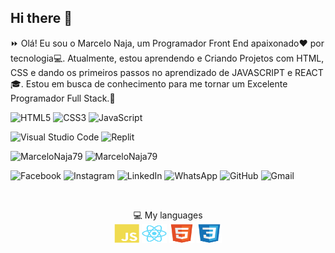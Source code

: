 

## Hi there 👋
⏩ Olá! Eu sou o Marcelo Naja, um Programador Front End apaixonado❤️ por tecnologia💻. Atualmente, estou aprendendo e Criando Projetos com HTML, CSS e dando os primeiros passos no aprendizado de JAVASCRIPT e REACT🎓. Estou em busca de conhecimento para me tornar um Excelente Programador Full Stack.🚀

![HTML5](https://img.shields.io/badge/HTML5-E34F26?style=for-the-badge&logo=html5&logoColor=red)
![CSS3](https://img.shields.io/badge/CSS3-1572B6?style=for-the-badge&logo=css3&logoColor=white)
![JavaScript](https://img.shields.io/badge/JavaScript-F7DF1E?style=for-the-badge&logo=javascript&logoColor=black) 




![Visual Studio Code](https://img.shields.io/badge/Visual%20Studio%20Code-0078d7.svg?style=for-the-badge&logo=visual-studio-code&logoColor=white)
![Replit](https://img.shields.io/badge/Replit-DD1200?style=for-the-badge&logo=Replit&logoColor=white)

 ![MarceloNaja79](https://github-readme-stats.vercel.app/api?username=MarceloNaja79&theme=dark&show_icons=true)
![MarceloNaja79](https://github-readme-stats.vercel.app/api/top-langs/?username=MarceloNaja79&hide_progress=true)






![Facebook](https://img.shields.io/badge/Facebook-%231877F2.svg?style=for-the-badge&logo=Facebook&logoColor=white)
![Instagram](https://img.shields.io/badge/Instagram-%23E4405F.svg?style=for-the-badge&logo=Instagram&logoColor=white)
![LinkedIn](https://img.shields.io/badge/linkedin-%230077B5.svg?style=for-the-badge&logo=linkedin&logoColor=white)
![WhatsApp](https://img.shields.io/badge/WhatsApp-25D366?style=for-the-badge&logo=whatsapp&logoColor=white)
![GitHub](https://img.shields.io/badge/github-%23121011.svg?style=for-the-badge&logo=github&logoColor=white)
![Gmail](https://img.shields.io/badge/Gmail-D14836?style=for-the-badge&logo=gmail&logoColor=white)


<div style="display: inline_block"><br>
  <p align='center'>
  💻 My languages<br/>
  <img align="center" alt="Rafa-Js" height="30" width="40" src="https://raw.githubusercontent.com/devicons/devicon/master/icons/javascript/javascript-plain.svg">
  <img align="center" alt="Rafa-React" height="30" width="40" src="https://raw.githubusercontent.com/devicons/devicon/master/icons/react/react-original.svg">
  <img align="center" alt="Rafa-HTML" height="30" width="40" src="https://raw.githubusercontent.com/devicons/devicon/master/icons/html5/html5-original.svg">
  <img align="center" alt="Rafa-CSS" height="30" width="40" src="https://raw.githubusercontent.com/devicons/devicon/master/icons/css3/css3-original.svg">
  </p>
</div>
  
 




